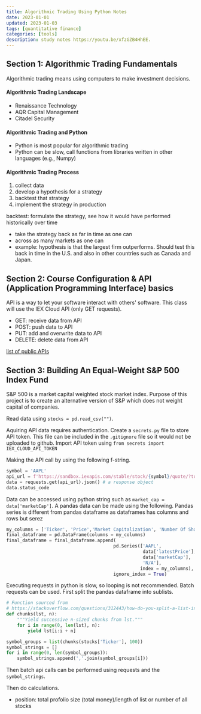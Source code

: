 ```yaml
---
title: Algorithmic Trading Using Python Notes
date: 2023-01-01
updated: 2023-01-03
tags: [quantitative finance]
categories: [tools]
description: study notes https://youtu.be/xfzGZB4HhEE.
---
```


## Section 1: Algorithmic Trading Fundamentals

Algorithmic trading means using computers to make investment decisions.

#### Algorithmic Trading Landscape

- Renaissance Technology
- AQR Capital Management
- Citadel Security

#### Algorithmic Trading and Python

- Python is most popular for algorithmic trading
- Python can be slow, call functions from libraries written in other languages (e.g., Numpy)

#### Algorithmic Trading Process

1. collect data
2. develop a hypothesis for a strategy
3. backtest that strategy 
4. implement the strategy in production

backtest: formulate the strategy, see how it would have performed historically over time
- take the strategy back as far in time as one can
- across as many markets as one can 
- example: hypothesis is that the largest firm outperforms. Should test this back in time in the U.S. and also in other countries such as Canada and Japan.
 
## Section 2: Course Configuration & API (Application Programming Interface) basics

API is a way to let your software interact with others' software. This class will use the IEX Cloud API (only GET requests).

- GET: receive data from API
- POST: push data to API
- PUT: add and overwrite data to API
- DELETE: delete data from API


[list of public APIs](https://github.com/public-apis/public-apis)

## Section 3: Building An Equal-Weight S&P 500 Index Fund

S&P 500 is a market capital weighted stock market index. Purpose of this project is to create an alternative version of S&P which does not weight capital of companies.

Read data using `stocks = pd.read_csv("")`.

Aquiring API data requires authentication. Create a `secrets.py` file to store API token. This file can be included in the `.gitignore` file so it would not be uploaded to github. Import API token using `from secrets import IEX_CLOUD_API_TOKEN`

Making the API call by using the following f-string. 

```Python
symbol = 'AAPL' 
api_url = f'https://sandbox.iexapis.com/stable/stock/{symbol}/quote/?token={IEX_CLOUD_API_TOKEN}' 
data = requests.get(api_url).json() # a response object
data.status_code
```

Data can be accessed using python string such as `market_cap = data['marketCap']`. A pandas data can be made using the following. Pandas series is different from pandas dataframe as dataframes has columns and rows but serez

```Python
my_columns = ['Ticker', 'Price','Market Capitalization', 'Number Of Shares to Buy']
final_dataframe = pd.DataFrame(columns = my_columns)
final_dataframe = final_dataframe.append(
                                        pd.Series(['AAPL', 
                                                   data['latestPrice'], 
                                                   data['marketCap'], 
                                                   'N/A'], 
                                                  index = my_columns), 
                                        ignore_index = True)
```


Executing requests in python is slow, so looping is not recommended. Batch requests can be used. First split the pandas dataframe into sublists.

```Python
# Function sourced from 
# https://stackoverflow.com/questions/312443/how-do-you-split-a-list-into-evenly-sized-chunks
def chunks(lst, n):
    """Yield successive n-sized chunks from lst."""
    for i in range(0, len(lst), n):
        yield lst[i:i + n]

symbol_groups = list(chunks(stocks['Ticker'], 100))
symbol_strings = []
for i in range(0, len(symbol_groups)):
    symbol_strings.append(','.join(symbol_groups[i]))

```

Then batch api calls can be performed using requests and the `symbol_strings`.

Then do calculations.
- position: total profolio size (total money)/length of list or number of all stocks






